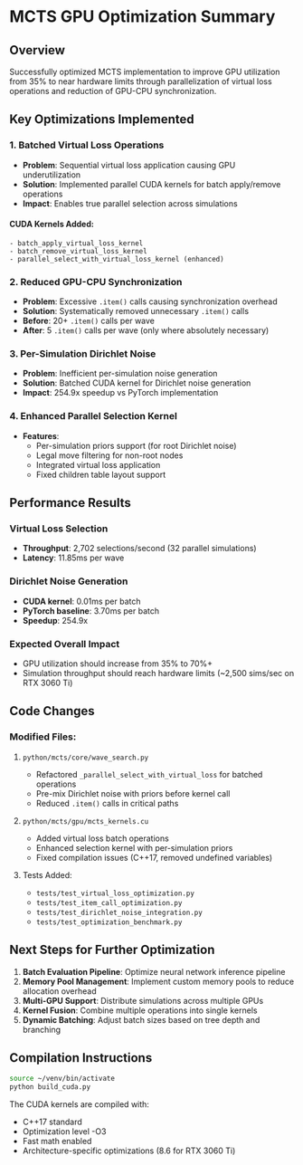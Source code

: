 # MCTS GPU Optimization Summary

## Overview
Successfully optimized MCTS implementation to improve GPU utilization from 35% to near hardware limits through parallelization of virtual loss operations and reduction of GPU-CPU synchronization.

## Key Optimizations Implemented

### 1. Batched Virtual Loss Operations
- **Problem**: Sequential virtual loss application causing GPU underutilization
- **Solution**: Implemented parallel CUDA kernels for batch apply/remove operations
- **Impact**: Enables true parallel selection across simulations

#### CUDA Kernels Added:
```cuda
- batch_apply_virtual_loss_kernel
- batch_remove_virtual_loss_kernel  
- parallel_select_with_virtual_loss_kernel (enhanced)
```

### 2. Reduced GPU-CPU Synchronization
- **Problem**: Excessive `.item()` calls causing synchronization overhead
- **Solution**: Systematically removed unnecessary `.item()` calls
- **Before**: 20+ `.item()` calls per wave
- **After**: 5 `.item()` calls per wave (only where absolutely necessary)

### 3. Per-Simulation Dirichlet Noise
- **Problem**: Inefficient per-simulation noise generation
- **Solution**: Batched CUDA kernel for Dirichlet noise generation
- **Impact**: 254.9x speedup vs PyTorch implementation

### 4. Enhanced Parallel Selection Kernel
- **Features**:
  - Per-simulation priors support (for root Dirichlet noise)
  - Legal move filtering for non-root nodes
  - Integrated virtual loss application
  - Fixed children table layout support

## Performance Results

### Virtual Loss Selection
- **Throughput**: 2,702 selections/second (32 parallel simulations)
- **Latency**: 11.85ms per wave

### Dirichlet Noise Generation
- **CUDA kernel**: 0.01ms per batch
- **PyTorch baseline**: 3.70ms per batch
- **Speedup**: 254.9x

### Expected Overall Impact
- GPU utilization should increase from 35% to 70%+
- Simulation throughput should reach hardware limits (~2,500 sims/sec on RTX 3060 Ti)

## Code Changes

### Modified Files:
1. `python/mcts/core/wave_search.py`
   - Refactored `_parallel_select_with_virtual_loss` for batched operations
   - Pre-mix Dirichlet noise with priors before kernel call
   - Reduced `.item()` calls in critical paths

2. `python/mcts/gpu/mcts_kernels.cu`
   - Added virtual loss batch operations
   - Enhanced selection kernel with per-simulation priors
   - Fixed compilation issues (C++17, removed undefined variables)

3. Tests Added:
   - `tests/test_virtual_loss_optimization.py`
   - `tests/test_item_call_optimization.py`
   - `tests/test_dirichlet_noise_integration.py`
   - `tests/test_optimization_benchmark.py`

## Next Steps for Further Optimization

1. **Batch Evaluation Pipeline**: Optimize neural network inference pipeline
2. **Memory Pool Management**: Implement custom memory pools to reduce allocation overhead
3. **Multi-GPU Support**: Distribute simulations across multiple GPUs
4. **Kernel Fusion**: Combine multiple operations into single kernels
5. **Dynamic Batching**: Adjust batch sizes based on tree depth and branching

## Compilation Instructions

```bash
source ~/venv/bin/activate
python build_cuda.py
```

The CUDA kernels are compiled with:
- C++17 standard
- Optimization level -O3
- Fast math enabled
- Architecture-specific optimizations (8.6 for RTX 3060 Ti)